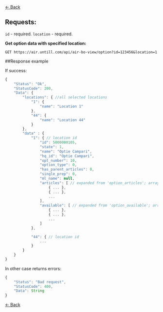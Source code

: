 [← Back](README.md)

## Requests:

`id` - required. 
`location` - required.


**Get option data with specified location:**

```
GET https://air.untill.com/api/air-bo-view/option?id=123456&location=1
```

##Response example

If success:

```javascript
{
    "Status": "Ok",
    "StatusCode": 200,
    "Data": {
        "locations": { //all selected locations
            "1": {
                "name": "Location 1"
            },
            "44": {
                "name": "Location 44"
            }
        },
        "data" : {
            "1": { // location id
                "id": 5000000105,
                "state": 1,
                "name": "Optie Campari",
                "hq_id": "Optie Campari",
                "opt_number": 10,
                "option_type": 0,
                "has_parent_articles": 0,
                "single_prep": 0,
                "ml_name": null,
                "articles": [ // expanded from 'option_articles'; array of 'article' entity.
                    { ... },
                    { ... },
                    ...
                ],
                "available": [ // expanded from 'option_available'; array of 'salesarea' entity.
                    { ... },
                    { ... },
                    ...
                ]
            },

            "44": { // location id
                ...
            }
        }
    }
}
```

In other case returns errors:

```javascript
{
    "Status": "Bad request",
    "StatusCode": 400,
    "Data": String
}
```

[← Back](README.md)